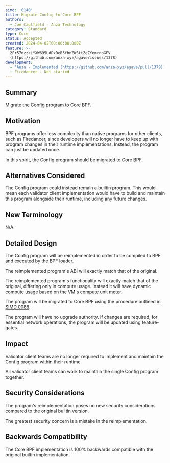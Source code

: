 ```yaml
---
simd: '0140'
title: Migrate Config to Core BPF
authors:
  - Joe Caulfield - Anza Technology
category: Standard
type: Core
status: Accepted
created: 2024-04-02T00:00:00.000Z
feature: >-
  2Fr57nzzkLYXW695UdDxDeR5fhnZWSttZeZYemrnpGFV
  (https://github.com/anza-xyz/agave/issues/1378)
development:
  - 'Anza - Implemented (https://github.com/anza-xyz/agave/pull/1379)'
  - Firedancer - Not started
---
```


## Summary

Migrate the Config program to Core BPF.

## Motivation

BPF programs offer less complexity than native programs for other clients, such
as Firedancer, since developers will no longer have to keep up with program
changes in their runtime implementations. Instead, the program can just be
updated once.

In this spirit, the Config program should be migrated to Core BPF.

## Alternatives Considered

The Config program could instead remain a builtin program. This would mean each
validator client implementation would have to build and maintain this program
alongside their runtime, including any future changes.

## New Terminology

N/A.

## Detailed Design

The Config program will be reimplemented in order to be compiled to BPF and
executed by the BPF loader.

The reimplemented program's ABI will exactly match that of the original.

The reimplemented program's functionality will exactly match that of the
original, differing only in compute usage. Instead it will have dynamic compute
usage based on the VM's compute unit meter.

The program will be migrated to Core BPF using the procedure outlined in
[SIMD 0088](./0088-enable-core-bpf-programs.md).

The program will have no upgrade authority. If changes are required, for
essential network operations, the program will be updated using feature-gates.

## Impact

Validator client teams are no longer required to implement and maintain the
Config program within their runtime.

All validator client teams can work to maintain the single Config program
together.

## Security Considerations

The program's reimplementation poses no new security considerations compared to
the original builtin version.

The greatest security concern is a mistake in the reimplementation.

## Backwards Compatibility

The Core BPF implementation is 100% backwards compatible with the original
builtin implementation.

